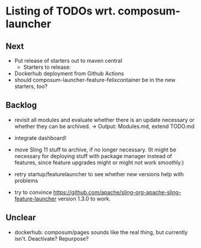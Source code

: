 # Listing of TODOs wrt. composum-launcher

## Next

- Put release of starters out to maven central
  - Starters to release:
- Dockerhub deployment from Github Actions
- should composum-launcher-feature-felixcontainer be in the new starters, too?

## Backlog

- revisit all modules and evaluate whether there is an update necessary or whether they can be archived. -> Output: 
  Modules.md, extend TODO.md
- integrate dashboard!

- move Sling 11 stuff to archive, if no longer necessary. (It might be necessary for deploying stuff with package
  manager instead of features, since feature upgrades might or might not work smoothly.)

- retry startup/featurelauncher to see whether new versions help with problems
- try to convince https://github.com/apache/sling-org-apache-sling-feature-launcher version 1.3.0 to work.

## Unclear

- dockerhub: composum/pages sounds like the real thing, but currently isn't. Deactivate? Repurpose?
